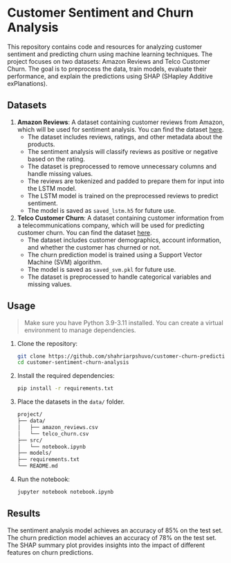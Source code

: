 # Customer Sentiment and Churn Analysis

This repository contains code and resources for analyzing customer sentiment and predicting churn using machine learning techniques. The project focuses on two datasets: Amazon Reviews and Telco Customer Churn.
The goal is to preprocess the data, train models, evaluate their performance, and explain the predictions using SHAP (SHapley Additive exPlanations).

## Datasets

1. **Amazon Reviews**: A dataset containing customer reviews from Amazon, which will be used for sentiment analysis. You can find the dataset [here](https://www.kaggle.com/datasets/snap/amazon-fine-food-reviews).
   - The dataset includes reviews, ratings, and other metadata about the products.
   - The sentiment analysis will classify reviews as positive or negative based on the rating.
   - The dataset is preprocessed to remove unnecessary columns and handle missing values.
   - The reviews are tokenized and padded to prepare them for input into the LSTM model.
   - The LSTM model is trained on the preprocessed reviews to predict sentiment.
   - The model is saved as `saved_lstm.h5` for future use.
2. **Telco Customer Churn**: A dataset containing customer information from a telecommunications company, which will be used for predicting customer churn. You can find the dataset [here](https://www.kaggle.com/datasets/blastchar/telco-customer-churn).
   - The dataset includes customer demographics, account information, and whether the customer has churned or not.
   - The churn prediction model is trained using a Support Vector Machine (SVM) algorithm.
   - The model is saved as `saved_svm.pkl` for future use.
   - The dataset is preprocessed to handle categorical variables and missing values.

## Usage

> Make sure you have Python 3.9-3.11 installed. You can create a virtual environment to manage dependencies.

1. Clone the repository:

   ```bash
   git clone https://github.com/shahriarpshuvo/customer-churn-prediction
   cd customer-sentiment-churn-analysis
   ```

2. Install the required dependencies:

   ```bash
   pip install -r requirements.txt
   ```

3. Place the datasets in the `data/` folder.

   ```sh
   project/
   ├── data/
   │   ├── amazon_reviews.csv
   │   └── telco_churn.csv
   ├── src/
   │   └── notebook.ipynb
   ├── models/
   ├── requirements.txt
   └── README.md
   ```

4. Run the notebook:

   ```bash
   jupyter notebook notebook.ipynb
   ```

## Results

The sentiment analysis model achieves an accuracy of 85% on the test set.
The churn prediction model achieves an accuracy of 78% on the test set.
The SHAP summary plot provides insights into the impact of different features on churn predictions.
